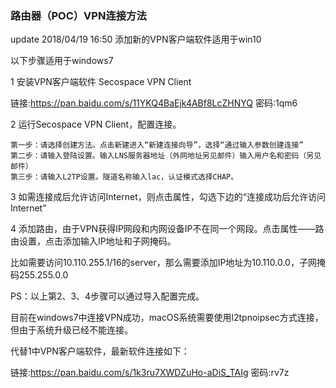 ### 路由器（POC）VPN连接方法

update 2018/04/19 16:50 添加新的VPN客户端软件适用于win10

以下步骤适用于windows7

1 安装VPN客户端软件
Secospace VPN Client

链接:https://pan.baidu.com/s/11YKQ4BaEjk4ABf8LcZHNYQ  密码:1qm6

2 运行Secospace VPN Client，配置连接。

    第一步：请选择创建方法。点击新建进入“新建连接向导”，选择“通过输入参数创建连接”
    第二步：请输入登陆设置。输入LNS服务器地址（外网地址另见邮件）输入用户名和密码（另见邮件）
    第三步：请输入L2TP设置。隧道名称输入lac，认证模式选择CHAP。

3 如需连接成后允许访问Internet，则点击属性，勾选下边的“连接成功后允许访问Internet”

4 添加路由，由于VPN获得IP网段和内网设备IP不在同一个网段。点击属性——路由设置，点击添加输入IP地址和子网掩码。

比如需要访问10.110.255.1/16的server，那么需要添加IP地址为10.110.0.0，子网掩码255.255.0.0

PS：以上第2、3、4步骤可以通过导入配置完成。

目前在windows7中连接VPN成功，macOS系统需要使用l2tpnoipsec方式连接，但由于系统升级已经不能连接。

代替1中VPN客户端软件，最新软件连接如下：

链接:https://pan.baidu.com/s/1k3ru7XWDZuHo-aDiS_TAIg  密码:rv7z


